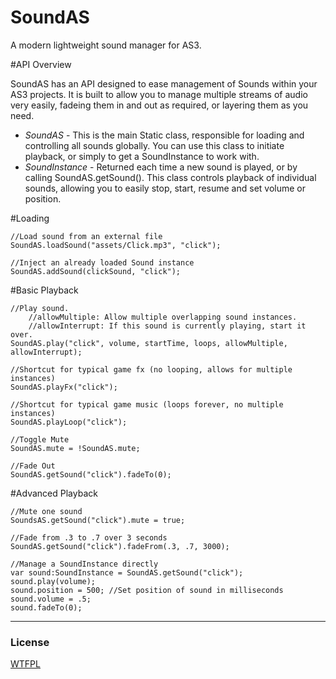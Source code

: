 [license]: https://github.com/treefortress/SoundAS/raw/master/license.txt

SoundAS
=======

A modern lightweight sound manager for AS3. 

#API Overview

SoundAS has an API designed to ease management of Sounds within your AS3 projects. It is built to allow you to manage multiple streams of audio very easily, fadeing them in and out as required, or layering them as you need.

* _SoundAS_ - This is the main Static class, responsible for loading and controlling all sounds globally. You can use this class to initiate playback, or simply to get a SoundInstance to work with.
* _SoundInstance_ - Returned each time a new sound is played, or by calling SoundAS.getSound(). This class controls playback of individual sounds, allowing you to easily stop, start, resume and set volume or position.

#Loading

    //Load sound from an external file
    SoundAS.loadSound("assets/Click.mp3", "click");

    //Inject an already loaded Sound instance
    SoundAS.addSound(clickSound, "click");

#Basic Playback

    //Play sound.
        //allowMultiple: Allow multiple overlapping sound instances.
        //allowInterrupt: If this sound is currently playing, start it over.
    SoundAS.play("click", volume, startTime, loops, allowMultiple, allowInterrupt);

    //Shortcut for typical game fx (no looping, allows for multiple instances)
    SoundAS.playFx("click");

    //Shortcut for typical game music (loops forever, no multiple instances)
    SoundAS.playLoop("click");

    //Toggle Mute 
    SoundAS.mute = !SoundAS.mute;

    //Fade Out
    SoundAS.getSound("click").fadeTo(0);

#Advanced Playback 

    //Mute one sound
    SoundsAS.getSound("click").mute = true;

    //Fade from .3 to .7 over 3 seconds
    SoundAS.getSound("click").fadeFrom(.3, .7, 3000);

	//Manage a SoundInstance directly
    var sound:SoundInstance = SoundAS.getSound("click");
    sound.play(volume);
    sound.position = 500; //Set position of sound in milliseconds
    sound.volume = .5; 
	sound.fadeTo(0);

---
### License
[WTFPL][license]


